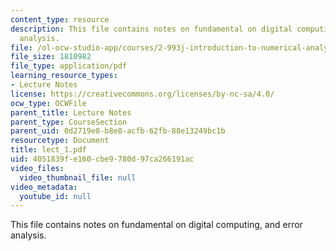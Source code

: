 ```yaml
---
content_type: resource
description: This file contains notes on fundamental on digital computing, and error
  analysis.
file: /ol-ocw-studio-app/courses/2-993j-introduction-to-numerical-analysis-for-engineering-13-002j-spring-2005/4051839fe160cbe9780d97ca266191ac_lect_1.pdf
file_size: 1810982
file_type: application/pdf
learning_resource_types:
- Lecture Notes
license: https://creativecommons.org/licenses/by-nc-sa/4.0/
ocw_type: OCWFile
parent_title: Lecture Notes
parent_type: CourseSection
parent_uid: 0d2719e8-b8e8-acfb-62fb-88e13249bc1b
resourcetype: Document
title: lect_1.pdf
uid: 4051839f-e160-cbe9-780d-97ca266191ac
video_files:
  video_thumbnail_file: null
video_metadata:
  youtube_id: null
---
```

This file contains notes on fundamental on digital computing, and error analysis.